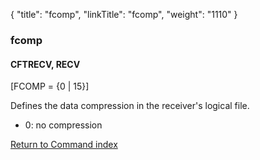 {
    "title": "fcomp",
    "linkTitle": "fcomp",
    "weight": "1110"
}<span id="fcomp"></span>

### fcomp

#### CFTRECV, RECV

\[FCOMP = {0 | 15}\]

Defines the data compression  in the receiver's logical file.

-   0: no compression

[Return to Command index](../../)

